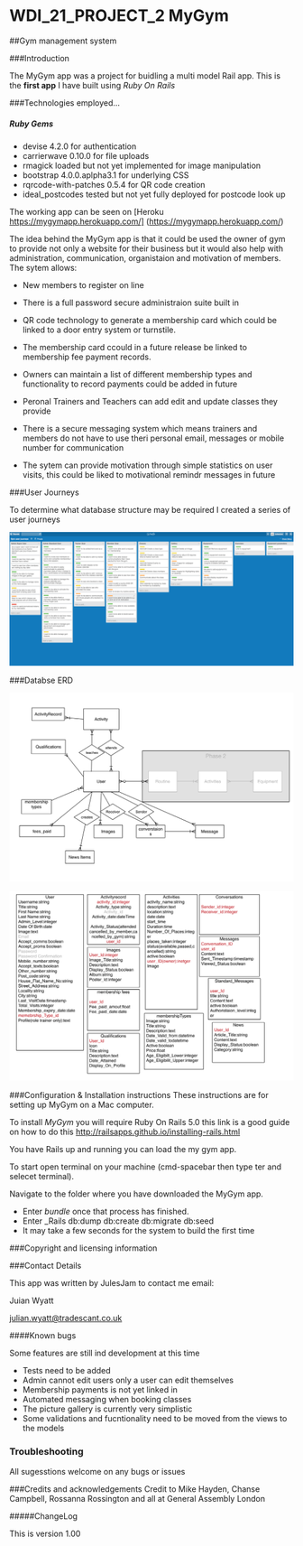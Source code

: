 # WDI_21_PROJECT_2 MyGym
##Gym management system

###Introduction

The MyGym app was a project for buidling a multi model Rail app. This is the __first app__ I have built using _Ruby On Rails_

###Technologies employed...

##### Ruby Gems

* devise 4.2.0 for authentication
* carrierwave 0.10.0 for file uploads
* rmagick loaded but not yet implemented for image manipulation
* bootstrap 4.0.0.aplpha3.1 for underlying CSS
* rqrcode-with-patches 0.5.4 for QR code creation
* ideal_postcodes tested but not yet fully deployed for postcode look up


The working app can be seen on [Heroku https://mygymapp.herokuapp.com/]
(https://mygymapp.herokuapp.com/)

The idea behind the MyGym app is that it could be used the owner of gym to provide not only a website for their business but it would also help with administration, communication, organistaion and motivation of members. The sytem allows:

* New members to register on line

* There is a full password secure administraion suite built in
* QR code technology to generate a membership card which could be linked to a door entry system or turnstile. 
* The membership card ccould in a future release be linked to membership fee payment records. 
* Owners can maintain a list of different membership types and functionality to record payments could be added in future
* Peronal Trainers and Teachers can add edit and update classes they provide
* There is a secure messaging system which means trainers and members do not have to use theri personal email, messages or mobile number for communication
* The sytem can provide motivation through simple statistics on user visits, this could be liked to motivational remindr messages in future

###User Journeys

To determine what database structure may be required I created a series of user journeys 


![](readmeimages/userstories.png?raw=true)

###Databse ERD

![](readmeimages/ERD%20.png?raw=true)

![](readmeimages/Fields.png?raw=true)







###Configuration & Installation instructions
These instructions are for setting up MyGym on a Mac computer.

To install _MyGym_ you will require Ruby On Rails 5.0 this link is a good guide on how to do this  http://railsapps.github.io/installing-rails.html

You have Rails up and running you can load the my gym app.

To start open terminal on your machine (cmd-spacebar then type ter and selecet terminal).

Navigate to the folder where you have downloaded the MyGym app.

* Enter _bundle_ once that process has finished.
* Enter _Rails db:dump db:create db:migrate db:seed 
* It may take a few seconds for the system to build the first time



###Copyright and licensing information


###Contact Details

This app was written by JulesJam 
to contact me email:

Juian Wyatt

julian.wyatt@tradescant.co.uk

####Known bugs

Some features are still ind development at this time

* Tests need to be added
* Admin cannot edit users only a user can edit themselves
* Membership payments is not yet linked in
* Automated messaging when booking classes
* The picture gallery is currently very simplistic
* Some validations and fucntionality need to be moved from the views to the models


### Troubleshooting

All sugesstions welcome on any bugs or issues


###Credits and acknowledgements
Credit to Mike Hayden, Chanse Campbell, Rossanna Rossington and all at General Assembly London

#####ChangeLog

This is version 1.00 